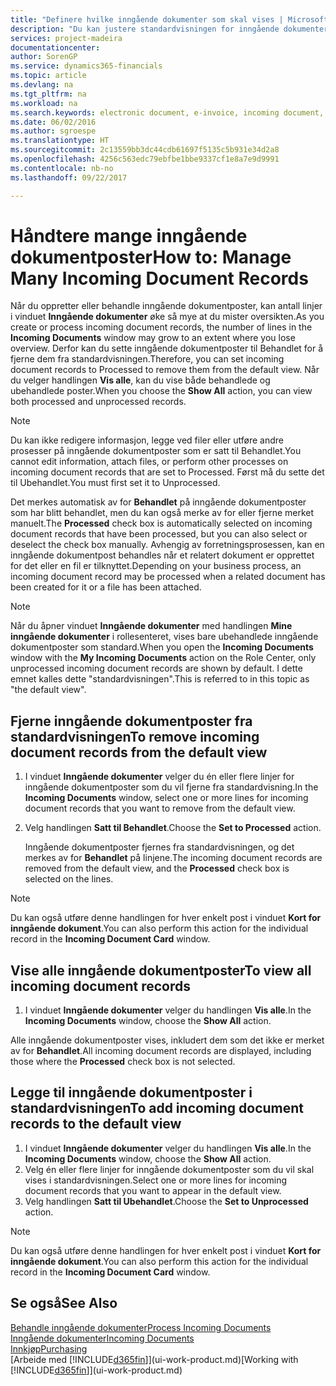 ```yaml
---
title: "Definere hvilke inngående dokumenter som skal vises | Microsoft-dokumentasjon"
description: "Du kan justere standardvisningen for inngående dokumenter, for eksempel e-fakturaer, for å få bedre oversikt over behandlede og ubehandlede poster."
services: project-madeira
documentationcenter: 
author: SorenGP
ms.service: dynamics365-financials
ms.topic: article
ms.devlang: na
ms.tgt_pltfrm: na
ms.workload: na
ms.search.keywords: electronic document, e-invoice, incoming document, OCR, ecommerce, document exchange, import invoice
ms.date: 06/02/2016
ms.author: sgroespe
ms.translationtype: HT
ms.sourcegitcommit: 2c13559bb3dc44cdb61697f5135c5b931e34d2a8
ms.openlocfilehash: 4256c563edc79ebfbe1bbe9337cf1e8a7e9d9991
ms.contentlocale: nb-no
ms.lasthandoff: 09/22/2017

---
```

# <a name="how-to-manage-many-incoming-document-records"></a><span data-ttu-id="82739-103">Håndtere mange inngående dokumentposter</span><span class="sxs-lookup"><span data-stu-id="82739-103">How to: Manage Many Incoming Document Records</span></span>
<span data-ttu-id="82739-104">Når du oppretter eller behandle inngående dokumentposter, kan antall linjer i vinduet **Inngående dokumenter** øke så mye at du mister oversikten.</span><span class="sxs-lookup"><span data-stu-id="82739-104">As you create or process incoming document records, the number of lines in the **Incoming Documents** window may grow to an extent where you lose overview.</span></span> <span data-ttu-id="82739-105">Derfor kan du sette inngående dokumentposter til Behandlet for å fjerne dem fra standardvisningen.</span><span class="sxs-lookup"><span data-stu-id="82739-105">Therefore, you can set incoming document records to Processed to remove them from the default view.</span></span> <span data-ttu-id="82739-106">Når du velger handlingen **Vis alle**, kan du vise både behandlede og ubehandlede poster.</span><span class="sxs-lookup"><span data-stu-id="82739-106">When you choose the **Show All** action, you can view both processed and unprocessed records.</span></span>

> [!NOTE]  
>   <span data-ttu-id="82739-107">Du kan ikke redigere informasjon, legge ved filer eller utføre andre prosesser på inngående dokumentposter som er satt til Behandlet.</span><span class="sxs-lookup"><span data-stu-id="82739-107">You cannot edit information, attach files, or perform other processes on incoming document records that are set to Processed.</span></span> <span data-ttu-id="82739-108">Først må du sette det til Ubehandlet.</span><span class="sxs-lookup"><span data-stu-id="82739-108">You must first set it to Unprocessed.</span></span>

<span data-ttu-id="82739-109">Det merkes automatisk av for **Behandlet** på inngående dokumentposter som har blitt behandlet, men du kan også merke av for eller fjerne merket manuelt.</span><span class="sxs-lookup"><span data-stu-id="82739-109">The **Processed** check box is automatically selected on incoming document records that have been processed, but you can also select or deselect the check box manually.</span></span> <span data-ttu-id="82739-110">Avhengig av forretningsprosessen, kan en inngående dokumentpost behandles når et relatert dokument er opprettet for det eller en fil er tilknyttet.</span><span class="sxs-lookup"><span data-stu-id="82739-110">Depending on your business process, an incoming document record may be processed when a related document has been created for it or a file has been attached.</span></span>

> [!NOTE]  
>   <span data-ttu-id="82739-111">Når du åpner vinduet **Inngående dokumenter** med handlingen **Mine inngående dokumenter** i rollesenteret, vises bare ubehandlede inngående dokumentposter som standard.</span><span class="sxs-lookup"><span data-stu-id="82739-111">When you open the **Incoming Documents** window with the **My Incoming Documents** action on the Role Center, only unprocessed incoming document records are shown by default.</span></span> <span data-ttu-id="82739-112">I dette emnet kalles dette "standardvisningen".</span><span class="sxs-lookup"><span data-stu-id="82739-112">This is referred to in this topic as "the default view".</span></span>

## <a name="to-remove-incoming-document-records-from-the-default-view"></a><span data-ttu-id="82739-113">Fjerne inngående dokumentposter fra standardvisningen</span><span class="sxs-lookup"><span data-stu-id="82739-113">To remove incoming document records from the default view</span></span>
1. <span data-ttu-id="82739-114">I vinduet **Inngående dokumenter** velger du én eller flere linjer for inngående dokumentposter som du vil fjerne fra standardvisning.</span><span class="sxs-lookup"><span data-stu-id="82739-114">In the **Incoming Documents** window, select one or more lines for incoming document records that you want to remove from the default view.</span></span>
2. <span data-ttu-id="82739-115">Velg handlingen **Satt til Behandlet**.</span><span class="sxs-lookup"><span data-stu-id="82739-115">Choose the **Set to Processed** action.</span></span>

    <span data-ttu-id="82739-116">Inngående dokumentposter fjernes fra standardvisningen, og det merkes av for **Behandlet** på linjene.</span><span class="sxs-lookup"><span data-stu-id="82739-116">The incoming document records are removed from the default view, and the **Processed** check box is selected on the lines.</span></span>

> [!NOTE]  
>   <span data-ttu-id="82739-117">Du kan også utføre denne handlingen for hver enkelt post i vinduet **Kort for inngående dokument**.</span><span class="sxs-lookup"><span data-stu-id="82739-117">You can also perform this action for the individual record in the **Incoming Document Card** window.</span></span>

## <a name="to-view-all-incoming-document-records"></a><span data-ttu-id="82739-118">Vise alle inngående dokumentposter</span><span class="sxs-lookup"><span data-stu-id="82739-118">To view all incoming document records</span></span>
1. <span data-ttu-id="82739-119">I vinduet **Inngående dokumenter** velger du handlingen **Vis alle**.</span><span class="sxs-lookup"><span data-stu-id="82739-119">In the **Incoming Documents** window, choose the **Show All** action.</span></span>

<span data-ttu-id="82739-120">Alle inngående dokumentposter vises, inkludert dem som det ikke er merket av for **Behandlet**.</span><span class="sxs-lookup"><span data-stu-id="82739-120">All incoming document records are displayed, including those where the **Processed** check box is not selected.</span></span>

## <a name="to-add-incoming-document-records-to-the-default-view"></a><span data-ttu-id="82739-121">Legge til inngående dokumentposter i standardvisningen</span><span class="sxs-lookup"><span data-stu-id="82739-121">To add incoming document records to the default view</span></span>
1. <span data-ttu-id="82739-122">I vinduet **Inngående dokumenter** velger du handlingen **Vis alle**.</span><span class="sxs-lookup"><span data-stu-id="82739-122">In the **Incoming Documents** window, choose the **Show All** action.</span></span>
2. <span data-ttu-id="82739-123">Velg én eller flere linjer for inngående dokumentposter som du vil skal vises i standardvisningen.</span><span class="sxs-lookup"><span data-stu-id="82739-123">Select one or more lines for incoming document records that you want to appear in the default view.</span></span>
3. <span data-ttu-id="82739-124">Velg handlingen **Satt til Ubehandlet**.</span><span class="sxs-lookup"><span data-stu-id="82739-124">Choose the **Set to Unprocessed** action.</span></span>  

> [!NOTE]  
>   <span data-ttu-id="82739-125">Du kan også utføre denne handlingen for hver enkelt post i vinduet **Kort for inngående dokument**.</span><span class="sxs-lookup"><span data-stu-id="82739-125">You can also perform this action for the individual record in the **Incoming Document Card** window.</span></span>

## <a name="see-also"></a><span data-ttu-id="82739-126">Se også</span><span class="sxs-lookup"><span data-stu-id="82739-126">See Also</span></span>
[<span data-ttu-id="82739-127">Behandle inngående dokumenter</span><span class="sxs-lookup"><span data-stu-id="82739-127">Process Incoming Documents</span></span>](across-process-income-documents.md)  
[<span data-ttu-id="82739-128">Inngående dokumenter</span><span class="sxs-lookup"><span data-stu-id="82739-128">Incoming Documents</span></span>](across-income-documents.md)  
[<span data-ttu-id="82739-129">Innkjøp</span><span class="sxs-lookup"><span data-stu-id="82739-129">Purchasing</span></span>](purchasing-manage-purchasing.md)  
<span data-ttu-id="82739-130">[Arbeide med [!INCLUDE[d365fin](includes/d365fin_md.md)]](ui-work-product.md)</span><span class="sxs-lookup"><span data-stu-id="82739-130">[Working with [!INCLUDE[d365fin](includes/d365fin_md.md)]](ui-work-product.md)</span></span>

